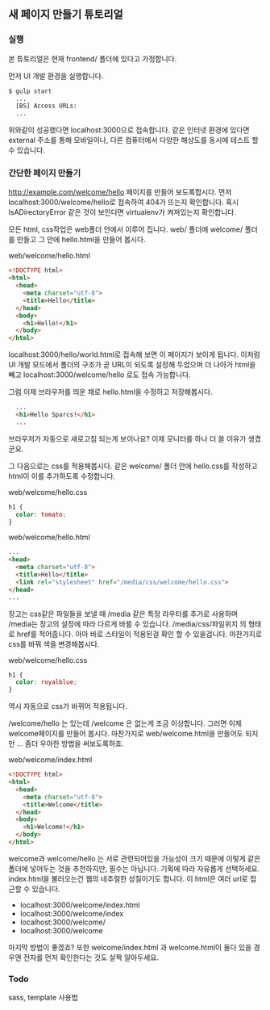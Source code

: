 ## 새 페이지 만들기 튜토리얼

### 실행

본 튜토리얼은 현재 frontend/ 폴더에 있다고 가정합니다.

먼저 UI 개발 환경을 실행합니다.

``` bash
$ gulp start
  ...
  [BS] Access URLs:
  ...
```

위와같이 성공했다면 localhost:3000으로 접속합니다. 같은 인터넷 환경에 있다면 external 주소를 통해 모바일이나, 다른 컴퓨터에서 다양한 해상도를 동시에 테스트 할 수 있습니다.

### 간단한 페이지 만들기

http://example.com/welcome/hello 페이지를 만들어 보도록합시다. 먼저 localhost:3000/welcome/hello로 접속하여 404가 뜨는지 확인합니다. 혹시 IsADirectoryError 같은 것이 보인다면 virtualenv가 켜져있는지 확인합니다.

모든 html, css작업은 web폴더 안에서 이루어 집니다. web/ 폴더에 welcome/ 폴더를 만들고 그 안에 hello.html을 만들어 봅시다.

web/welcome/hello.html
``` html
<!DOCTYPE html>
<html>
  <head>
    <meta charset="utf-8">
    <title>Hello</title>
  </head>
  <body>
    <h1>Hello!</h1>
  </body>
</html>
```

localhost:3000/hello/world.html로 접속해 보면 이 페이지가 보이게 됩니다. 이처럼 UI 개발 모드에서 폴더의 구조가 곧 URL이 되도록 설정해 두었으며 더 나아가 html을 빼고 localhost:3000/welcome/hello 로도 접속 가능합니다.

그럼 이제 브라우저를 띄운 채로 hello.html을 수정하고 저장해봅시다.

``` html
  ...
  <h1>Hello Sparcs!</h1>
  ...
```

브라우저가 자동으로 새로고침 되는게 보이나요? 이제 모니터를 하나 더 쓸 이유가 생겼군요.

그 다음으로는 css를 적용해봅시다. 같은 welcome/ 폴더 안에 hello.css를 작성하고 html이 이를 추가하도록 수정합니다.

web/welcome/hello.css
``` css
h1 {
  color: tomato;
}
```

web/welcome/hello.html
``` html
...
<head>
  <meta charset="utf-8">
  <title>Hello</title>
  <link rel="stylesheet" href="/media/css/welcome/hello.css">
</head>
...
```

장고는 css같은 파일들을 보낼 때 /media 같은 특정 라우터를 추가로 사용하며 /media는 장고의 설정에 따라 다르게 바뀔 수 있습니다. /media/css/파일위치 의 형태로 href를 적어줍니다. 아마 바로 스타일이 적용된걸 확인 할 수 있을겁니다. 마찬가지로 css를 바꿔 색을 변경해봅시다.

web/welcome/hello.css
``` css
h1 {
  color: royalblue;
}
```

역시 자동으로 css가 바뀌어 적용됩니다.

/welcome/hello 는 있는데 /welcome 은 없는게 조금 이상합니다. 그러면 이제 welcome페이지를 만들어 봅시다. 마찬가지로 web/welcome.html을 만들어도 되지만 ... 좀더 우아한 방법을 써보도록하죠.

web/welcome/index.html
``` html
<!DOCTYPE html>
<html>
  <head>
    <meta charset="utf-8">
    <title>Welcome</title>
  </head>
  <body>
    <h1>Welcome!</h1>
  </body>
</html>
```

welcome과 welcome/hello 는 서로 관련되어있을 가능성이 크기 때문에 이렇게 같은 폴더에 넣어두는 것을 추천하지만, 필수는 아닙니다. 기획에 따라 자유롭게 선택하세요. index.html을 불러오는건 웹의 네추럴한 성질이기도 합니다. 이 html은 여러 url로 접근할 수 있습니다.

- localhost:3000/welcome/index.html
- localhost:3000/welcome/index
- localhost:3000/welcome/
- localhost:3000/welcome

마지막 방법이 좋겠죠? 또한 welcome/index.html 과 welcome.html이 둘다 있을 경우엔 전자를 먼저 확인한다는 것도 살짝 알아두세요.

### Todo
sass, template 사용법
